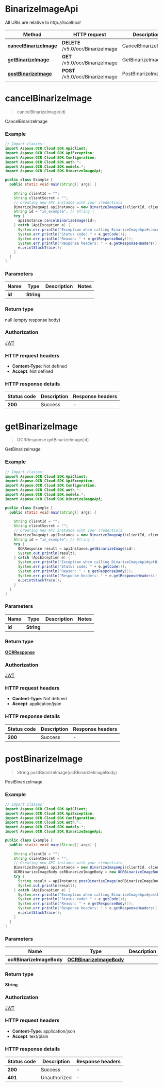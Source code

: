 # BinarizeImageApi

All URIs are relative to *http://localhost*

| Method | HTTP request | Description |
|------------- | ------------- | -------------|
| [**cancelBinarizeImage**](BinarizeImageApi.md#cancelBinarizeImage) | **DELETE** /v5.0/ocr/BinarizeImage | CancelBinarizeImage |
| [**getBinarizeImage**](BinarizeImageApi.md#getBinarizeImage) | **GET** /v5.0/ocr/BinarizeImage | GetBinarizeImage |
| [**postBinarizeImage**](BinarizeImageApi.md#postBinarizeImage) | **POST** /v5.0/ocr/BinarizeImage | PostBinarizeImage |


<a name="cancelBinarizeImage"></a>
# **cancelBinarizeImage**
> cancelBinarizeImage(id)

CancelBinarizeImage

### Example
```java
// Import classes:
import Aspose.OCR.Cloud.SDK.ApiClient;
import Aspose.OCR.Cloud.SDK.ApiException;
import Aspose.OCR.Cloud.SDK.Configuration;
import Aspose.OCR.Cloud.SDK.auth.*;
import Aspose.OCR.Cloud.SDK.models.*;
import Aspose.OCR.Cloud.SDK.BinarizeImageApi;

public class Example {
  public static void main(String[] args) {
    
    String clientId = "";
    String clientSecret = "";
    // Creating new API instance with your credentials
    BinarizeImageApi apiInstance = new BinarizeImageApi(clientId, clientSecret);
    String id = "id_example"; // String | 
    try {
      apiInstance.cancelBinarizeImage(id);
    } catch (ApiException e) {
      System.err.println("Exception when calling BinarizeImageApi#cancelBinarizeImage");
      System.err.println("Status code: " + e.getCode());
      System.err.println("Reason: " + e.getResponseBody());
      System.err.println("Response headers: " + e.getResponseHeaders());
      e.printStackTrace();
    }
  }
}
```

### Parameters

| Name | Type | Description  | Notes |
|------------- | ------------- | ------------- | -------------|
| **id** | **String**|  | |

### Return type

null (empty response body)

### Authorization

[JWT](../README.md#JWT)

### HTTP request headers

 - **Content-Type**: Not defined
 - **Accept**: Not defined

### HTTP response details
| Status code | Description | Response headers |
|-------------|-------------|------------------|
| **200** | Success |  -  |

<a name="getBinarizeImage"></a>
# **getBinarizeImage**
> OCRResponse getBinarizeImage(id)

GetBinarizeImage

### Example
```java
// Import classes:
import Aspose.OCR.Cloud.SDK.ApiClient;
import Aspose.OCR.Cloud.SDK.ApiException;
import Aspose.OCR.Cloud.SDK.Configuration;
import Aspose.OCR.Cloud.SDK.auth.*;
import Aspose.OCR.Cloud.SDK.models.*;
import Aspose.OCR.Cloud.SDK.BinarizeImageApi;

public class Example {
  public static void main(String[] args) {
    
    String clientId = "";
    String clientSecret = "";
    // Creating new API instance with your credentials
    BinarizeImageApi apiInstance = new BinarizeImageApi(clientId, clientSecret);
    String id = "id_example"; // String | 
    try {
      OCRResponse result = apiInstance.getBinarizeImage(id);
      System.out.println(result);
    } catch (ApiException e) {
      System.err.println("Exception when calling BinarizeImageApi#getBinarizeImage");
      System.err.println("Status code: " + e.getCode());
      System.err.println("Reason: " + e.getResponseBody());
      System.err.println("Response headers: " + e.getResponseHeaders());
      e.printStackTrace();
    }
  }
}
```

### Parameters

| Name | Type | Description  | Notes |
|------------- | ------------- | ------------- | -------------|
| **id** | **String**|  | |

### Return type

[**OCRResponse**](OCRResponse.md)

### Authorization

[JWT](../README.md#JWT)

### HTTP request headers

 - **Content-Type**: Not defined
 - **Accept**: application/json

### HTTP response details
| Status code | Description | Response headers |
|-------------|-------------|------------------|
| **200** | Success |  -  |

<a name="postBinarizeImage"></a>
# **postBinarizeImage**
> String postBinarizeImage(ocRBinarizeImageBody)

PostBinarizeImage

### Example
```java
// Import classes:
import Aspose.OCR.Cloud.SDK.ApiClient;
import Aspose.OCR.Cloud.SDK.ApiException;
import Aspose.OCR.Cloud.SDK.Configuration;
import Aspose.OCR.Cloud.SDK.auth.*;
import Aspose.OCR.Cloud.SDK.models.*;
import Aspose.OCR.Cloud.SDK.BinarizeImageApi;

public class Example {
  public static void main(String[] args) {
    
    String clientId = "";
    String clientSecret = "";
    // Creating new API instance with your credentials
    BinarizeImageApi apiInstance = new BinarizeImageApi(clientId, clientSecret);
    OCRBinarizeImageBody ocRBinarizeImageBody = new OCRBinarizeImageBody(); // OCRBinarizeImageBody | 
    try {
      String result = apiInstance.postBinarizeImage(ocRBinarizeImageBody);
      System.out.println(result);
    } catch (ApiException e) {
      System.err.println("Exception when calling BinarizeImageApi#postBinarizeImage");
      System.err.println("Status code: " + e.getCode());
      System.err.println("Reason: " + e.getResponseBody());
      System.err.println("Response headers: " + e.getResponseHeaders());
      e.printStackTrace();
    }
  }
}
```

### Parameters

| Name | Type | Description  | Notes |
|------------- | ------------- | ------------- | -------------|
| **ocRBinarizeImageBody** | [**OCRBinarizeImageBody**](OCRBinarizeImageBody.md)|  | |

### Return type

**String**

### Authorization

[JWT](../README.md#JWT)

### HTTP request headers

 - **Content-Type**: application/json
 - **Accept**: text/plain

### HTTP response details
| Status code | Description | Response headers |
|-------------|-------------|------------------|
| **200** | Success |  -  |
| **401** | Unauthorized |  -  |

